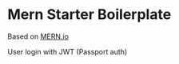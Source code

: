 # Mern Starter Boilerplate


Based on [MERN.io](http://mern.io/)

User login with JWT (Passport auth)
